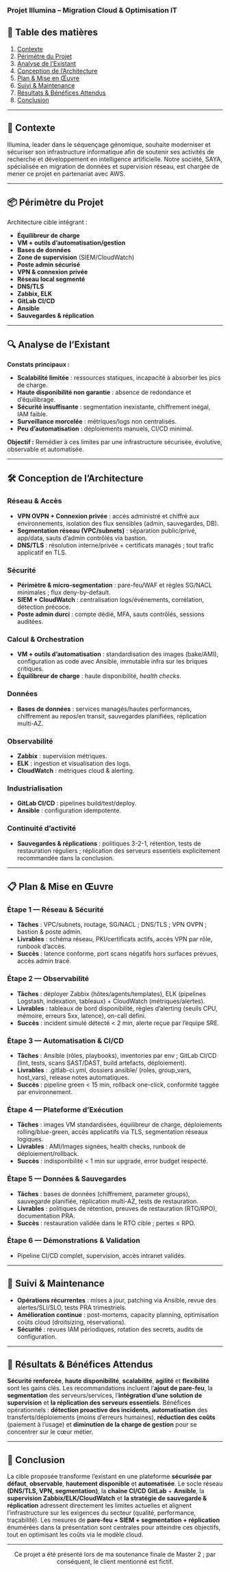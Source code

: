 ### Projet Illumina – Migration Cloud & Optimisation IT

## 📑 Table des matières
1. [Contexte](#-contexte)
2. [Périmètre du Projet](#-périmètre-du-projet)
3. [Analyse de l’Existant](#-analyse-de-lexistant)
4. [Conception de l’Architecture](#-conception-de-larchitecture)
5. [Plan & Mise en Œuvre](#-plan--mise-en-œuvre)
6. [Suivi & Maintenance](#-suivi--maintenance)
7. [Résultats & Bénéfices Attendus](#-résultats--bénéfices-attendus)
8. [Conclusion](#-conclusion)

---

## 📌 Contexte

Illumina, leader dans le séquençage génomique, souhaite moderniser et sécuriser son infrastructure informatique afin de soutenir ses activités de recherche et développement en intelligence artificielle. Notre société, SAYA, spécialisée en migration de données et supervision réseau, est chargée de mener ce projet en partenariat avec AWS.

---

## 📦 Périmètre du Projet
Architecture cible intégrant :
- **Équilibreur de charge**
- **VM + outils d’automatisation/gestion**
- **Bases de données**
- **Zone de supervision** (SIEM/CloudWatch)
- **Poste admin sécurisé**
- **VPN & connexion privée**
- **Réseau local segmenté**
- **DNS/TLS**
- **Zabbix, ELK**
- **GitLab CI/CD**
- **Ansible**
- **Sauvegardes & réplication**

---

## 🔍 Analyse de l’Existant
**Constats principaux :**
- **Scalabilité limitée** : ressources statiques, incapacité à absorber les pics de charge.
- **Haute disponibilité non garantie** : absence de redondance et d’équilibrage.
- **Sécurité insuffisante** : segmentation inexistante, chiffrement inégal, IAM faible.
- **Surveillance morcelée** : métriques/logs non centralisés.
- **Peu d’automatisation** : déploiements manuels, CI/CD minimal.

**Objectif :** Remédier à ces limites par une infrastructure sécurisée, évolutive, observable et automatisée.

---


## 🛠 Conception de l’Architecture

### Réseau & Accès
- **VPN OVPN + Connexion privée** : accès administré et chiffré aux environnements, isolation des flux sensibles (admin, sauvegardes, DB).
- **Segmentation réseau (VPC/subnets)** : séparation public/privé, app/data, sauts d’admin contrôlés via bastion.
- **DNS/TLS** : résolution interne/privée + certificats managés ; tout trafic applicatif en TLS.

### Sécurité
- **Périmètre & micro-segmentation** : pare-feu/WAF et règles SG/NACL minimales ; flux deny-by-default.
- **SIEM + CloudWatch** : centralisation logs/événements, corrélation, détection précoce.
- **Poste admin durci** : compte dédié, MFA, sauts contrôlés, sessions auditées.

### Calcul & Orchestration
- **VM + outils d’automatisation** : standardisation des images (bake/AMI), configuration as code avec Ansible, immutable infra sur les briques critiques.
- **Équilibreur de charge** : haute disponibilité, *health checks*.

### Données
- **Bases de données** : services managés/hautes performances, chiffrement au repos/en transit, sauvegardes planifiées, réplication multi-AZ.       

### Observabilité
- **Zabbix** : supervision métriques.
- **ELK** : ingestion et visualisation des logs.
- **CloudWatch** : métriques cloud & alerting.

### Industrialisation
- **GitLab CI/CD** : pipelines build/test/deploy.
- **Ansible** : configuration idempotente.

### Continuité d’activité
- **Sauvegardes & réplications** : politiques 3-2-1, rétention, tests de restauration réguliers ; réplication des serveurs essentiels explicitement recommandée dans la conclusion.

---

## 📋 Plan & Mise en Œuvre

### Étape 1 — Réseau & Sécurité
- **Tâches** : VPC/subnets, routage, SG/NACL ; DNS/TLS ; VPN OVPN ; bastion & poste admin.
- **Livrables** : schéma réseau, PKI/certificats actifs, accès VPN par rôle, runbook d’accès.
- **Succès** : latence conforme, port scans négatifs hors surfaces prévues, accès admin tracé.

### Étape 2 — Observabilité
- **Tâches** : déployer Zabbix (hôtes/agents/templates), ELK (pipelines Logstash, indexation, tableaux) + CloudWatch (métriques/alertes).
- **Livrables** : tableaux de bord disponibilité, règles d’alerting (seuils CPU, mémoire, erreurs 5xx, latence), on-call défini.
- **Succès** : incident simulé détecté < 2 min, alerte reçue par l’équipe SRE.

### Étape 3 — Automatisation & CI/CD
- **Tâches** : Ansible (rôles, playbooks), inventories par env ; GitLab CI/CD (lint, tests, scans SAST/DAST, build artefacts, déploiement).
- **Livrables** : .gitlab-ci.yml, dossiers ansible/ (roles, group_vars, host_vars), release notes automatiques.
- **Succès** : pipeline green < 15 min, rollback one-click, conformité taggée par environnement.

### Étape 4 — Plateforme d’Exécution
- **Tâches** : images VM standardisées, équilibreur de charge, déploiements rolling/blue-green, accès applicatifs via TLS, segmentation réseaux logiques.
- **Livrables** : AMI/Images signées, health checks, runbook de déploiement/rollback.
- **Succès** : indisponibilité < 1 min sur upgrade, error budget respecté.

### Étape 5 — Données & Sauvegardes
- **Tâches** : bases de données (chiffrement, parameter groups), sauvegarde planifiée, réplication multi-AZ, tests de restauration.
- **Livrables** : politiques de rétention, preuves de restauration (RTO/RPO), documentation PRA.
- **Succès** : restauration validée dans le RTO cible ; pertes ≤ RPO.

### Étape 6 — Démonstrations & Validation
- Pipeline CI/CD complet, supervision, accès intranet validés.

---

## 🔄 Suivi & Maintenance
- **Opérations récurrentes** : mises à jour, patching via Ansible, revue des alertes/SLI/SLO, tests PRA trimestriels.
- **Amélioration continue** : post-mortems, capacity planning, optimisation coûts cloud (droitsizing, réservations).
- **Sécurité** : revues IAM périodiques, rotation des secrets, audits de configuration.

---

## 🚀 Résultats & Bénéfices Attendus
**Sécurité renforcée**, **haute disponibilité**, **scalabilité**, **agilité** et **flexibilité** sont les gains clés.
Les recommandations incluent l’**ajout de pare-feu**, la **segmentation** des serveurs/services, l’**intégration d’une solution de supervision** et **la réplication des serveurs essentiels**.
Bénéfices opérationnels : **détection proactive des incidents**, **automatisation** des transferts/déploiements (moins d’erreurs humaines), **réduction des coûts** (paiement à l’usage) et **diminution de la charge de gestion** pour se concentrer sur le cœur métier.

---

## 🏁 Conclusion
La cible proposée transforme l’existant en une plateforme **sécurisée par défaut**, **observable**, **hautement disponible** et **automatisée**. Le socle réseau **(DNS/TLS, VPN, segmentation)**, la **chaîne CI/CD GitLab** + **Ansible**, la **supervision Zabbix/ELK/CloudWatch** et **la stratégie de sauvegarde & réplication** adressent directement les limites actuelles et alignent l’infrastructure sur les exigences du secteur (qualité, performance, traçabilité). Les mesures de **pare-feu + SIEM + segmentation + réplication** énumérées dans la présentation sont centrales pour atteindre ces objectifs, tout en optimisant les coûts via le modèle cloud.

---

<p align="center">Ce projet a été présenté lors de ma soutenance finale de Master 2 ; par conséquent, le client mentionné est fictif.</p> 